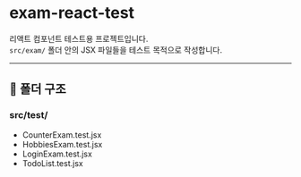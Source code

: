 # exam-react-test

리액트 컴포넌트 테스트용 프로젝트입니다.  
`src/exam/` 폴더 안의 JSX 파일들을 테스트 목적으로 작성합니다.

---

## 📁 폴더 구조

### src/test/

- CounterExam.test.jsx
- HobbiesExam.test.jsx
- LoginExam.test.jsx
- TodoList.test.jsx
